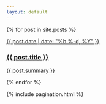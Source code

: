 ```yaml
---
layout: default
---
```


<div class="home">

  <div class="posts">
    {% for post in site.posts %}
      <div class="post">
        <a href="{{ post.url | prepend: site.baseurl }}" class="post-link">
          <p class="post-meta">{{ post.date | date: "%b %-d, %Y" }}</p>
          <h3 class="h2 post-title">{{ post.title }}</h3>
          <p class="post-summary">{{ post.summary }}</p>
        </a>
      </div>
    {% endfor %}
  </div>

  {% include pagination.html %}
</div>

